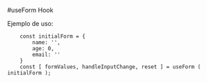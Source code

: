 #useForm Hook

Ejemplo de uso:

```
    const initialForm = {
        name: '',
        age: 0,
        email: ''
    }
    const [ formValues, handleInputChange, reset ] = useForm ( initialForm );
```
